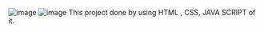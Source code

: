 ![image](https://github.com/user-attachments/assets/53ef6a24-7617-4db1-bd2a-07bd0a51d209)
![image](https://github.com/user-attachments/assets/985e10cf-e1dc-4022-b110-c9964c066de1)
This project done by using HTML , CSS, JAVA SCRIPT of it.

